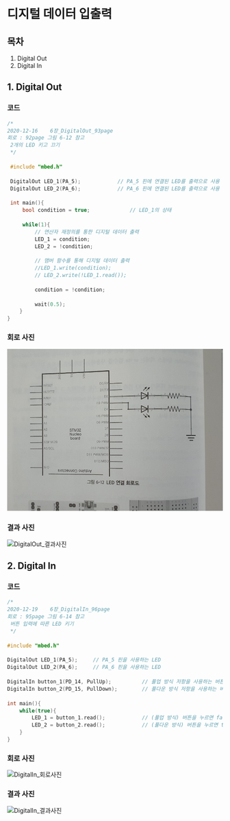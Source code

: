 # 디지털 데이터 입출력
## 목차
1. Digital Out
2. Digital In
## 1. Digital Out
### 코드
```c++
/*
2020-12-16    6장_DigitalOut_93page
회로 : 92page 그림 6-12 참고
 2개의 LED 키고 끄기
 */

 #include "mbed.h"

 DigitalOut LED_1(PA_5);            // PA_5 핀에 연결된 LED를 출력으로 사용
 DigitalOut LED_2(PA_6);            // PA_6 핀에 연결된 LED를 출력으로 사용

 int main(){
     bool condition = true;             // LED_1의 상태

     while(1){
         // 연산자 재정의를 통한 디지털 데이터 출력
         LED_1 = condition;
         LED_2 = !condition;

         // 맴버 함수를 통해 디지털 데이터 출력
         //LED_1.write(condition);
         // LED_2.write(!LED_1.read());

         condition = !condition;

         wait(0.5);
    }
}

```
### 회로 사진
![DigitalOut_회로사진](https://github.com/HongyeongJu/MbedCode/blob/master/Chapter01_%EB%94%94%EC%A7%80%ED%84%B8%20%EB%8D%B0%EC%9D%B4%ED%84%B0%20%EC%9E%85%EC%B6%9C%EB%A0%A5/DigitalOut_Circuit.jpg)
### 결과 사진
![DigitalOut_결과사진]()

## 2. Digital In
### 코드
``` c++
/*
2020-12-19    6장_DigitalIn_96page
회로 : 95page 그림 6-14 참고
 버튼 입력에 따른 LED 키기
 */

#include "mbed.h"

DigitalOut LED_1(PA_5);     // PA_5 핀을 사용하는 LED
DigitalOut LED_2(PA_6);     // PA_6 핀을 사용하는 LED

DigitalIn button_1(PD_14, PullUp);          // 풀업 방식 저항을 사용하는 버튼
DigitalIn button_2(PD_15, PullDown);        // 풀다운 방식 저항을 사용하는 버튼

int main(){
    while(true){
        LED_1 = button_1.read();            // (풀업 방식) 버튼을 누르면 false
        LED_2 = button_2.read();            // (풀다운 방식) 버튼을 누르면 true
    }
}

```
### 회로 사진
![DigitalIn_회로사진]()
### 결과 사진
![DigitalIn_결과사진]()
